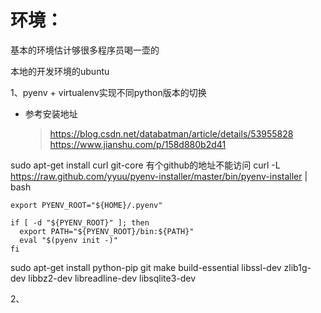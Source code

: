 # 环境：

基本的环境估计够很多程序员喝一壶的

本地的开发环境的ubuntu

1、pyenv + virtualenv实现不同python版本的切换

* 参考安装地址
    > https://blog.csdn.net/databatman/article/details/53955828
    > https://www.jianshu.com/p/158d880b2d41

sudo apt-get install curl git-core
有个github的地址不能访问
curl -L https://raw.github.com/yyuu/pyenv-installer/master/bin/pyenv-installer | bash

```
export PYENV_ROOT="${HOME}/.pyenv"

if [ -d "${PYENV_ROOT}" ]; then
  export PATH="${PYENV_ROOT}/bin:${PATH}"
  eval "$(pyenv init -)"
fi

```

sudo apt-get install python-pip git make build-essential libssl-dev zlib1g-dev libbz2-dev libreadline-dev libsqlite3-dev


2、
